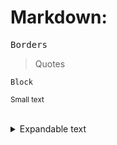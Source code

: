 # Markdown:

<kbd>Borders</kbd>

>Quotes

```Block```

<sup>Small text<sup>

<br>

<details>
<summary>Expandable text</summary>

* [`Content 1`](#content)
* [`Content 2`](#content)
